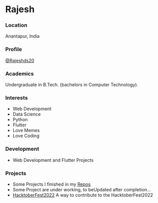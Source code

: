 # Rajesh

### Location

Anantapur, India

### Profile

[@Rajeshds20](https://www.github.com/Rajeshds20)

### Academics

Undergraduate in B.Tech. (bachelors in Computer Technology).

### Interests

- Web Development
- Data Science
- Python
- Flutter
- Love Memes
- Love Coding

### Development

- Web Development and Flutter Projects

### Projects

- Some Projects I finished in my [Repos](https://www.github.com/rajeshds20)
- Some Project are under working, to beUpdated after completion...
- [HacktoberFest2022](https://github.com/fineanmol/Hacktoberfest2022) A way to contribute to the HacktoberFest2022

